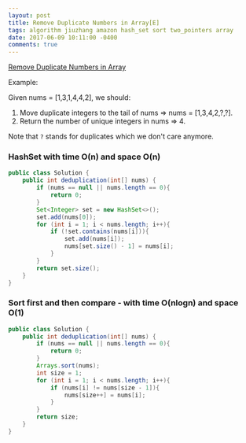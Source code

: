 ```yaml
---
layout: post
title: Remove Duplicate Numbers in Array[E]
tags: algorithm jiuzhang amazon hash_set sort two_pointers array
date: 2017-06-09 10:11:00 -0400
comments: true
---
```

<a href="http://www.lintcode.com/en/problem/remove-duplicate-numbers-in-array/" target="_blank">Remove Duplicate Numbers in Array</a>

Example:

Given nums = [1,3,1,4,4,2], we should: 

1. Move duplicate integers to the tail of nums => nums = [1,3,4,2,?,?].
2. Return the number of unique integers in nums => 4.

Note that `?` stands for duplicates which we don't care anymore.

### HashSet with time O(n) and space O(n)

```java
public class Solution {
    public int deduplication(int[] nums) {
        if (nums == null || nums.length == 0){
            return 0;
        }
        Set<Integer> set = new HashSet<>();
        set.add(nums[0]);
        for (int i = 1; i < nums.length; i++){
            if (!set.contains(nums[i])){
                set.add(nums[i]);
                nums[set.size() - 1] = nums[i];
            }
        }
        return set.size();
    }
}
```

### Sort first and then compare - with time O(nlogn) and space O(1)

```java
public class Solution {
    public int deduplication(int[] nums) {
        if (nums == null || nums.length == 0){
            return 0;
        }
        Arrays.sort(nums);
        int size = 1;
        for (int i = 1; i < nums.length; i++){
            if (nums[i] != nums[size - 1]){
                nums[size++] = nums[i];
            }
        }
        return size;
    }
}
```